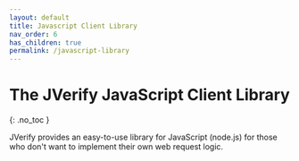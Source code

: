 ```yaml
---
layout: default
title: Javascript Client Library
nav_order: 6
has_children: true
permalink: /javascript-library
---
```


# The JVerify JavaScript Client Library
{: .no_toc }

JVerify provides an easy-to-use library for JavaScript (node.js) for those who don't want to implement their own web request logic.